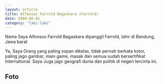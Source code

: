 ```yaml
---
layout: article
title: Alfonsus Farrold Bagaskara (Farrold)
date: 2008-06-01
category: "laki-laki"
---
```

Nama Saya Alfonsus Farrold Bagaskara dipanggil Farrold, lahir di Bandung, Jawa barat
<!-- excerpt -->

Ya, Saya Orang yang paling sopan dikelas, tidak pernah berkata kotor, paling jago gambar, main game, masak dan semua sudah bersertifikat International. Saya Juga jago geografi dunia dan politik di negeri tercinta ini. 

## Foto
<div style="padding-bottom:75%; position:relative; display:block; width: 100%">
  <object data="https://raw.githubusercontent.com/BayuBatam2008/website-9a/main/src/assets/image/bayu/IMG_20220129_175525.jpg" width="100%" height="100%"
    frameborder="0" allowfullscreen="no" style="position:absolute; top:0; left: 0">
  </object>
</div>

